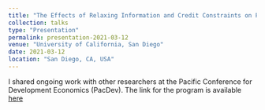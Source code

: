 ```yaml
---
title: "The Effects of Relaxing Information and Credit Constraints on Productivity: 5-Year Experimental Evidence from Self-Reported, GPS-Based, and Remotely Sensed Data"
collection: talks
type: "Presentation"
permalink: presentation-2021-03-12
venue: "University of California, San Diego"
date: 2021-03-12
location: "San Diego, CA, USA"
---
```


I shared ongoing work with other researchers at the Pacific Conference for Development Economics (PacDev). 
The link for the program is available [here](https://cega.berkeley.edu/event/pacific-conference-for-development-economics-pacdev-2021/)

